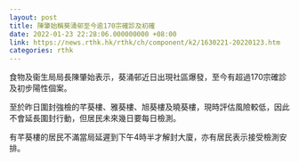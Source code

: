 ```yaml
---
layout: post
title: 陳肇始稱葵涌邨至今逾170宗確診及初確
date: 2022-01-23 22:28:06.000000000 +08:00
link: https://news.rthk.hk/rthk/ch/component/k2/1630221-20220123.htm
categories: rthk
---
```


食物及衞生局局長陳肇始表示，葵涌邨近日出現社區爆發，至今有超過170宗確診及初步陽性個案。

至於昨日圍封強檢的芊葵樓、雅葵樓、旭葵樓及曉葵樓，現時評估風險較低，因此不會延長圍封行動，但居民未來幾日要每日檢測。

有芊葵樓的居民不滿當局延遲到下午4時半才解封大廈，亦有居民表示接受檢測安排。
